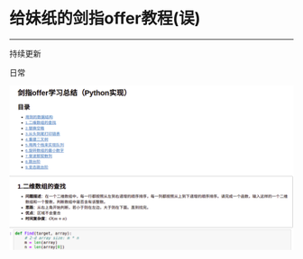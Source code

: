 # 给妹纸的剑指offer教程(误)

---

持续更新


日常

![image](https://raw.githubusercontent.com/Trouble404/JianZhi-offer-python3/master/readme/jianzhi.png)
